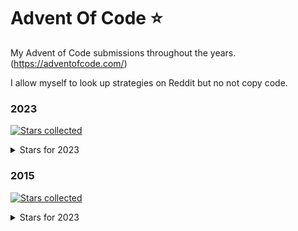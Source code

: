 # Advent Of Code ⭐

My Advent of Code submissions throughout the years. (https://adventofcode.com/)

I allow myself to look up strategies on Reddit but no not copy code.

### 2023

[![Stars collected](https://shields.io/static/v1?label=stars%20collected&message=32&color=yellow)]()

<details><summary>Stars for 2023</summary>
<p>

| day | part one | part two |
|:--:| :------: | :------: |
| 01 | ⭐ | ⭐ |
| 02 | ⭐ | ⭐ |
| 03 | ⭐ | ⭐ |
| 04 | ⭐ | ⭐ |
| 05 | ⭐ | ⭐ |
| 06 | ⭐ | ⭐ |
| 07 | ⭐ | ⭐ |
| 08 | ⭐ | ⭐ |
| 09 | ⭐ | ⭐ |
| 10 | ⭐ | ⭐ |
| 11 | ⭐ | ⭐ |
| 12 | ⭐ | ⭐ |
| 13 | ⭐ | ⭐ |
| 14 | ⭐ | ⭐ |
| 15 | ⭐ | ⭐ |
| 16 | ⭐ | ⭐ |
| 17 | | |
| 18 | | |
| 19 | | |
| 20 | | |
| 21 | | |
| 22 | | |
| 23 | | |
| 24 | | |
| 25 | | |

</p>
</details>

### 2015

[![Stars collected](https://shields.io/static/v1?label=stars%20collected&message=1&color=yellow)]()

<details><summary>Stars for 2023</summary>
<p>

| day | stars |
|:--:| :------: |
| 01 | ⭐ |
| 02 | |
| 03 | |
| 04 | |
| 05 | |
| 06 | |
| 07 | |
| 08 | |
| 09 | |
| 10 | |
| 11 | |
| 12 | |
| 13 | |
| 14 | |
| 15 | |  
| 16 | |  
| 17 | |  
| 18 | |  
| 19 | |  
| 20 | |  
| 21 | |  
| 22 | |  
| 23 | |  
| 24 | |  
| 25 | |

</p>
</details>

